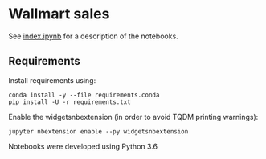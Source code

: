 # Wallmart sales

See [index.ipynb](index.ipynb) for a description of the notebooks.

## Requirements

Install requirements using:

```
conda install -y --file requirements.conda
pip install -U -r requirements.txt
```

Enable the widgetsnbextension (in order to avoid TQDM printing warnings):
```
jupyter nbextension enable --py widgetsnbextension
```

Notebooks were developed using Python 3.6